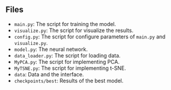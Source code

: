## Files
+ `main.py`: The script for training the model.
+ `visualize.py`: The script for visualize the results.
+ `config.py`: The script for configure parameters of `main.py` and `visualize.py`.
+ `model.py`: The neural network.
+ `data_loader.py`: The script for loading data.
+ `MyPCA.py`: The script for implementing PCA.
+ `MyTSNE.py`: The script for implementing t-SNE.
+ `data`: Data and the interface.
+ `checkpoints/best`: Results of the best model.